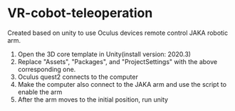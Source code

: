 # VR-cobot-teleoperation
Created based on unity to use Oculus devices remote control JAKA robotic arm.

1. Open the 3D core template in Unity(install version: 2020.3)
2. Replace "Assets", "Packages", and "ProjectSettings" with the above corresponding one.
3. Oculus quest2 connects to the computer
4. Make the computer also connect to the JAKA arm and use the script to enable the arm
5. After the arm moves to the initial position, run unity
